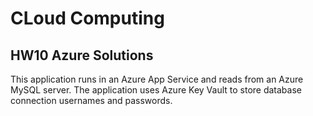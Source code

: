 # CLoud Computing 
## HW10 Azure Solutions
This application runs in an Azure App Service and reads from an Azure MySQL server.
The application uses Azure Key Vault to store database connection usernames and passwords.

